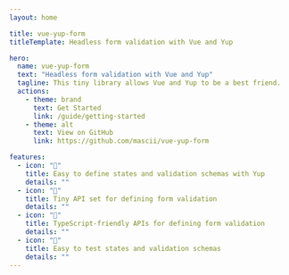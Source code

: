 ```yaml
---
layout: home

title: vue-yup-form
titleTemplate: Headless form validation with Vue and Yup

hero:
  name: vue-yup-form
  text: "Headless form validation with Vue and Yup"
  tagline: This tiny library allows Vue and Yup to be a best friend.
  actions:
    - theme: brand
      text: Get Started
      link: /guide/getting-started
    - theme: alt
      text: View on GitHub
      link: https://github.com/mascii/vue-yup-form

features:
  - icon: "🥺"
    title: Easy to define states and validation schemas with Yup
    details: ""
  - icon: "🤏"
    title: Tiny API set for defining form validation
    details: ""
  - icon: "🧩"
    title: TypeScript-friendly APIs for defining form validation
    details: ""
  - icon: "🧪"
    title: Easy to test states and validation schemas
    details: ""
---
```

